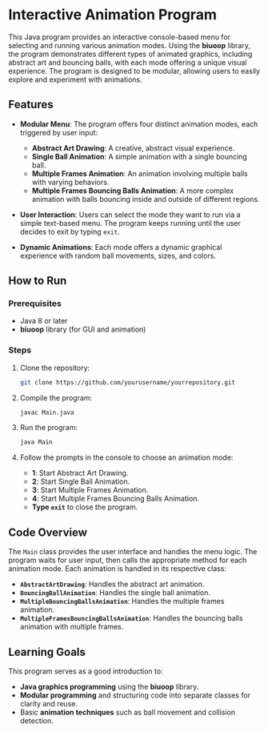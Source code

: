 
# Interactive Animation Program

This Java program provides an interactive console-based menu for selecting and running various animation modes. Using the **biuoop** library, the program demonstrates different types of animated graphics, including abstract art and bouncing balls, with each mode offering a unique visual experience. The program is designed to be modular, allowing users to easily explore and experiment with animations.

## Features

- **Modular Menu**: The program offers four distinct animation modes, each triggered by user input:
  - **Abstract Art Drawing**: A creative, abstract visual experience.
  - **Single Ball Animation**: A simple animation with a single bouncing ball.
  - **Multiple Frames Animation**: An animation involving multiple balls with varying behaviors.
  - **Multiple Frames Bouncing Balls Animation**: A more complex animation with balls bouncing inside and outside of different regions.
  
- **User Interaction**: Users can select the mode they want to run via a simple text-based menu. The program keeps running until the user decides to exit by typing `exit`.

- **Dynamic Animations**: Each mode offers a dynamic graphical experience with random ball movements, sizes, and colors.

## How to Run

### Prerequisites
- Java 8 or later
- **biuoop** library (for GUI and animation)

### Steps
1. Clone the repository:
   ```bash
   git clone https://github.com/yourusername/yourrepository.git
   ```

2. Compile the program:
   ```bash
   javac Main.java
   ```

3. Run the program:
   ```bash
   java Main
   ```

4. Follow the prompts in the console to choose an animation mode:
   - **1**: Start Abstract Art Drawing.
   - **2**: Start Single Ball Animation.
   - **3**: Start Multiple Frames Animation.
   - **4**: Start Multiple Frames Bouncing Balls Animation.
   - **Type `exit`** to close the program.

## Code Overview

The `Main` class provides the user interface and handles the menu logic. The program waits for user input, then calls the appropriate method for each animation mode. Each animation is handled in its respective class:
- **`AbstractArtDrawing`**: Handles the abstract art animation.
- **`BouncingBallAnimation`**: Handles the single ball animation.
- **`MultipleBouncingBallsAnimation`**: Handles the multiple frames animation.
- **`MultipleFramesBouncingBallsAnimation`**: Handles the bouncing balls animation with multiple frames.

## Learning Goals

This program serves as a good introduction to:
- **Java graphics programming** using the **biuoop** library.
- **Modular programming** and structuring code into separate classes for clarity and reuse.
- Basic **animation techniques** such as ball movement and collision detection.
